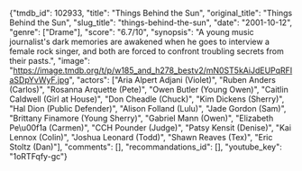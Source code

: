 {"tmdb_id": 102933, "title": "Things Behind the Sun", "original_title": "Things Behind the Sun", "slug_title": "things-behind-the-sun", "date": "2001-10-12", "genre": ["Drame"], "score": "6.7/10", "synopsis": "A young music journalist's dark memories are awakened when he goes to interview a female rock singer, and both are forced to confront troubling secrets from their pasts.", "image": "https://image.tmdb.org/t/p/w185_and_h278_bestv2/mN0ST5kAiJdEUPqRFIaSDpYvWyF.jpg", "actors": ["Aria Alpert Adjani (Violet)", "Ruben Anders (Carlos)", "Rosanna Arquette (Pete)", "Owen Butler (Young Owen)", "Caitlin Caldwell (Girl at House)", "Don Cheadle (Chuck)", "Kim Dickens (Sherry)", "Hal Dion (Public Defender)", "Alison Folland (Lulu)", "Jade Gordon (Sam)", "Brittany Finamore (Young Sherry)", "Gabriel Mann (Owen)", "Elizabeth Pe\u00f1a (Carmen)", "CCH Pounder (Judge)", "Patsy Kensit (Denise)", "Kai Lennox (Colin)", "Joshua Leonard (Todd)", "Shawn Reaves (Tex)", "Eric Stoltz (Dan)"], "comments": [], "recommandations_id": [], "youtube_key": "1oRTFqfy-gc"}